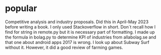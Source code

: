 # popular
Competitive analysis and industry proposals. Did this in April-May 2023 before writing a book. I only used Stackoverflow in short. Don´t recall how I find for string in remote.py but it is necessary part of formatting. I made up the formula in bolag.py to determine KPI of industries from allabolag.se and that one about android apps 2017 is wrong. I look up about Subway Surf without it. However, it did a good review of farming games.
